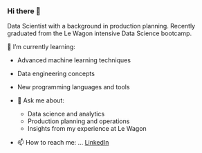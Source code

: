 ### Hi there 👋

Data Scientist with a background in production planning. Recently graduated from the Le Wagon intensive Data
Science bootcamp.

 🌱 I’m currently learning:
   - Advanced machine learning techniques
   - Data engineering concepts
   - New programming languages and tools

- 💬 Ask me about:
  - Data science and analytics
  - Production planning and operations
  - Insights from my experience at Le Wagon
  
- 📫 How to reach me: ... [LinkedIn](https://www.linkedin.com/in/didemylmz/)

